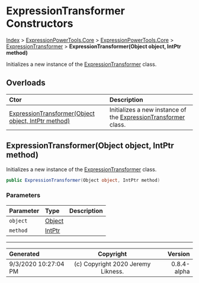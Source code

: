 ﻿# ExpressionTransformer Constructors

[Index](../index.md) > [ExpressionPowerTools.Core](ExpressionPowerTools.Core.a.md) > [ExpressionPowerTools.Core](ExpressionPowerTools.Core.n.md) > [ExpressionTransformer](ExpressionPowerTools.Core.ExpressionTransformer.cs.md) > **ExpressionTransformer(Object object, IntPtr method)**

Initializes a new instance of the [ExpressionTransformer](ExpressionPowerTools.Core.ExpressionTransformer.cs.md) class.

## Overloads

| Ctor | Description |
| :-- | :-- |
| [ExpressionTransformer(Object object, IntPtr method)](#expressiontransformerobject-object-intptr-method) | Initializes a new instance of the [ExpressionTransformer](ExpressionPowerTools.Core.ExpressionTransformer.cs.md) class. |

## ExpressionTransformer(Object object, IntPtr method)

Initializes a new instance of the [ExpressionTransformer](ExpressionPowerTools.Core.ExpressionTransformer.cs.md) class.

```csharp
public ExpressionTransformer(Object object, IntPtr method)
```

### Parameters

| Parameter | Type | Description |
| :-- | :-- | :-- |
| `object` | [Object](https://docs.microsoft.com/dotnet/api/system.object) |  |
| `method` | [IntPtr](https://docs.microsoft.com/dotnet/api/system.intptr) |  |



---

| Generated | Copyright | Version |
| :-- | :-: | --: |
| 9/3/2020 10:27:04 PM | (c) Copyright 2020 Jeremy Likness. | 0.8.4-alpha |
